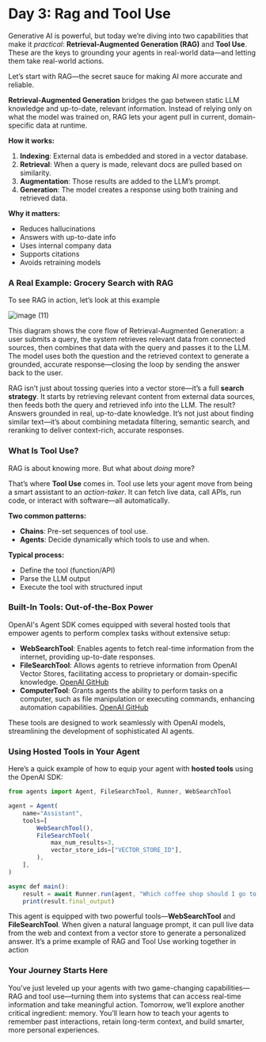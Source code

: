 # Day 3: Rag and Tool Use

Generative AI is powerful, but today we’re diving into two capabilities that make it *practical*: **Retrieval-Augmented Generation (RAG)** and **Tool Use**. These are the keys to grounding your agents in real-world data—and letting them take real-world actions.

Let’s start with RAG—the secret sauce for making AI more accurate and reliable.

**Retrieval-Augmented Generation** bridges the gap between static LLM knowledge and up-to-date, relevant information. Instead of relying only on what the model was trained on, RAG lets your agent pull in current, domain-specific data at runtime.

**How it works:**

1. **Indexing**: External data is embedded and stored in a vector database.
2. **Retrieval**: When a query is made, relevant docs are pulled based on similarity.
3. **Augmentation**: Those results are added to the LLM’s prompt.
4. **Generation**: The model creates a response using both training and retrieved data.

**Why it matters:**

- Reduces hallucinations
- Answers with up-to-date info
- Uses internal company data
- Supports citations
- Avoids retraining models

### A Real Example: Grocery Search with RAG

To see RAG in action, let’s look at this example

![image (11)](https://github.com/user-attachments/assets/013d624c-e556-4a29-8c94-56e052943475)

This diagram shows the core flow of Retrieval-Augmented Generation: a user submits a query, the system retrieves relevant data from connected sources, then combines that data with the query and passes it to the LLM. The model uses both the question and the retrieved context to generate a grounded, accurate response—closing the loop by sending the answer back to the user.

RAG isn’t just about tossing queries into a vector store—it’s a full **search strategy**. It starts by retrieving relevant content from external data sources, then feeds both the query and retrieved info into the LLM. The result? Answers grounded in real, up-to-date knowledge. It’s not just about finding similar text—it’s about combining metadata filtering, semantic search, and reranking to deliver context-rich, accurate responses.

### What Is Tool Use?

RAG is about knowing more. But what about *doing* more?

That’s where **Tool Use** comes in. Tool use lets your agent move from being a smart assistant to an *action-taker*. It can fetch live data, call APIs, run code, or interact with software—all automatically.

**Two common patterns:**

- **Chains**: Pre-set sequences of tool use.
- **Agents**: Decide dynamically which tools to use and when.

**Typical process:**

- Define the tool (function/API)
- Parse the LLM output
- Execute the tool with structured input

### Built-In Tools: Out-of-the-Box Power

OpenAI's Agent SDK comes equipped with several hosted tools that empower agents to perform complex tasks without extensive setup:

- **WebSearchTool**: Enables agents to fetch real-time information from the internet, providing up-to-date responses.
- **FileSearchTool**: Allows agents to retrieve information from OpenAI Vector Stores, facilitating access to proprietary or domain-specific knowledge. [OpenAI GitHub](https://openai.github.io/openai-agents-python/tools/?utm_source=chatgpt.com)
- **ComputerTool**: Grants agents the ability to perform tasks on a computer, such as file manipulation or executing commands, enhancing automation capabilities. [OpenAI GitHub](https://openai.github.io/openai-agents-python/tools/?utm_source=chatgpt.com)

These tools are designed to work seamlessly with OpenAI models, streamlining the development of sophisticated AI agents.

### Using Hosted Tools in Your Agent

Here’s a quick example of how to equip your agent with **hosted tools** using the OpenAI SDK:

```jsx
from agents import Agent, FileSearchTool, Runner, WebSearchTool

agent = Agent(
    name="Assistant",
    tools=[
        WebSearchTool(),
        FileSearchTool(
            max_num_results=3,
            vector_store_ids=["VECTOR_STORE_ID"],
        ),
    ],
)

async def main():
    result = await Runner.run(agent, "Which coffee shop should I go to, taking into account my preferences and the weather today in SF?")
    print(result.final_output)

```

This agent is equipped with two powerful tools—**WebSearchTool** and **FileSearchTool**. When given a natural language prompt, it can pull live data from the web and context from a vector store to generate a personalized answer. It’s a prime example of RAG and Tool Use working together in action

### Your Journey Starts Here

You’ve just leveled up your agents with two game-changing capabilities—RAG and tool use—turning them into systems that can access real-time information and take meaningful action.
Tomorrow, we’ll explore another critical ingredient: memory. You’ll learn how to teach your agents to remember past interactions, retain long-term context, and build smarter, more personal experiences.

